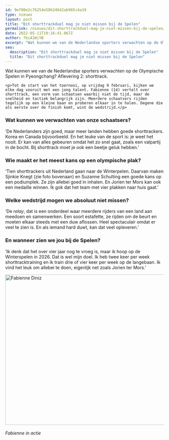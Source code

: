 ```yaml
---
id: 9ef00e2c76254e58b24642ab965c4a19
type: nieuws
layout: post
title: "Dit shorttrackduel mag je niet missen bij de Spelen"
permalink: /nieuws/dit-shorttrackduel-mag-je-niet-missen-bij-de-spelen/
date: 2022-05-11T19:16:41.067Z
author: 7biA1WiYB
excerpt: "Wat kunnen we van de Nederlandse sporters verwachten op de Olympische Spelen in Pyeongchang? Aflevering 2: shorttrack.  "
seo:
  description: "Dit shorttrackduel mag je niet missen bij de Spelen"
  title: "Dit shorttrackduel mag je niet missen bij de Spelen"
---
```

Wat kunnen we van de Nederlandse sporters verwachten op de Olympische Spelen in Pyeongchang? Aflevering 2: shorttrack.  

    <p>Tot de start van het toernooi, op vrijdag 9 februari, kijken we elke dag vooruit met een jong talent. Fabienne (14) vertelt over shorttrack, een vorm van schaatsen waarbij niet de tijd, maar de snelheid en tactiek belangrijk zijn. Meerdere schaatsers rijden tegelijk op een kleine baan en proberen elkaar in te halen. Degene die als eerste over de finish komt, wint de wedstrijd.</p>
<h3>Wat kunnen we verwachten van onze schaatsers?</h3>
<p>‘De Nederlanders zijn goed, maar meer landen hebben goede shorttrackers. Korea en Canada bijvoorbeeld. En het leuke van de sport is: je weet het nooit. Er kan van alles gebeuren omdat het zo snel gaat, zoals een valpartij in de bocht. Bij shorttrack moet je ook een beetje geluk hebben.’</p>
<h3>Wie maakt er het meest kans op een olympische plak?</h3>
<p>‘Tien shorttrackers uit Nederland gaan naar de Winterpelen. Daarvan maken Sjinkie Knegt (zie foto bovenaan) en Suzanne Schulting een goede kans op een podiumplek. Ze zijn allebei goed in inhalen. En Jorien ter Mors kan ook een medaille winnen. Ik gok dat het team met vier plakken naar huis gaat.’</p>
<h3>Welke wedstrijd mogen we absoluut niet missen?</h3>
<p>‘De <em>relay</em>, dat is een onderdeel waar meerdere rijders van een land aan meedoen en samenwerken. Een soort estafette, ze rijden om de beurt en moeten elkaar steeds met een duw aflossen. Heel spectaculair omdat er veel te zien is. En als iemand hard duwt, kan dat veel opleveren.’</p>
<h3>En wanneer zien we jou bij de Spelen?</h3>
<p>‘Ik denk dat het over vier jaar nog te vroeg is, maar ik hoop op de Winterspelen in 2026. Dat is wel mijn doel. Ik heb twee keer per week shorttracktraining en ik train drie of vier keer per week op de langebaan. Ik vind het leuk om allebei te doen, eigenlijk net zoals Jorien ter Mors.’</p>
<p><div class="media media-element-container media-default"><div id="file-420947" class="file file-image file-image-png">

        
  
  <div class="content">
    <img alt="Fabienne Diniz" title="Fabienne Diniz" height="478" width="750" class="media-element file-default" data-delta="1" src="https://7dagen.netlify.app/sites/default/files/Fabienne7days.PNG">  </div>

  
</div>
</div><br><em>Fabienne in actie</em>  
